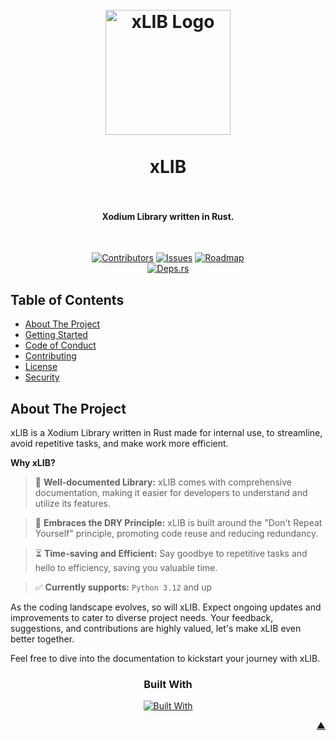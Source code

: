 <a name="readme-top"></a>

<h1 align="center">
  <br />
    <a href="https://xodium.org/">
      <img src="https://gist.githubusercontent.com/illyrius666/a38f03b4fbe9b43faa2c5623137c1250/raw/121c2119ac45c05cf7792b815bb30952520205b4/xLIB.svg" alt="xLIB Logo" width="200">
    </a>
  <br /><br />
  xLIB
  <br />
  <br />
</h1>

<h4 align="center">Xodium Library written in Rust.</h4><br />

<div align="center">

[![Contributors][contributors_shield_url]][contributors_url]
[![Issues][issues_shield_url]][issues_url]
[![Roadmap][roadmap_shield_url]][roadmap_url]<br />
[![Deps.rs][deps_shield_url]][deps_url]</div>

## Table of Contents

- [About The Project](#about-the-project)
- [Getting Started](#getting-started)
- [Code of Conduct][code_of_conduct_url]
- [Contributing][contributing_url]
- [License][license_url]
- [Security][security_url]

## About The Project

xLIB is a Xodium Library written in Rust made for internal use, to streamline, avoid repetitive tasks, and make work more efficient.

**Why xLIB?**

> :book: **Well-documented Library:** xLIB comes with comprehensive documentation, making it easier for developers to understand and utilize its features.

> :triangular_ruler: **Embraces the DRY Principle:** xLIB is built around the "Don't Repeat Yourself" principle, promoting code reuse and reducing redundancy.

> :hourglass_flowing_sand: **Time-saving and Efficient:** Say goodbye to repetitive tasks and hello to efficiency, saving you valuable time.

> :white_check_mark: **Currently supports:** `Python 3.12` and up

As the coding landscape evolves, so will xLIB. Expect ongoing updates and improvements to cater to diverse project needs. Your feedback, suggestions, and contributions are highly valued, let's make xLIB even better together.

Feel free to dive into the documentation to kickstart your journey with xLIB.

<div align="center"><h3>Built With</h3>

[![Built With][built_with_shield_url]][built_with_url]</div>

</details><p align="right"><a href="#readme-top">▲</a></p>

[built_with_shield_url]: https://skillicons.dev/icons?i=docker,rust
[built_with_url]: https://skillicons.dev
[code_of_conduct_url]: https://github.com/IllyrionSoftware/xLIB?tab=coc-ov-file
[contributing_url]: https://github.com/IllyrionSoftware/xLIB/blob/main/CONTRIBUTING.md
[contributors_shield_url]: https://img.shields.io/github/contributors/IllyrionSoftware/xLIB?style=for-the-badge&color=blue
[contributors_url]: https://github.com/IllyrionSoftware/xLIB/graphs/contributors
[deps_shield_url]: https://deps.rs/repo/github/XodiumSoftware/xLIB/status.svg?style=for-the-badge
[deps_url]: https://deps.rs/repo/github/XodiumSoftware/xLIB
[issues_shield_url]: https://img.shields.io/github/issues/IllyrionSoftware/xLIB?style=for-the-badge&color=yellow
[issues_url]: https://github.com/IllyrionSoftware/xLIB/issues
[license_url]: https://github.com/IllyrionSoftware/xLIB?tab=AGPL-3.0-1-ov-file
[roadmap_shield_url]: https://img.shields.io/badge/Roadmap-Click%20Me!-purple.svg?style=for-the-badge
[roadmap_url]: https://github.com/orgs/IllyrionSoftware/projects/4
[security_url]: https://github.com/IllyrionSoftware/xLIB?tab=security-ov-file
